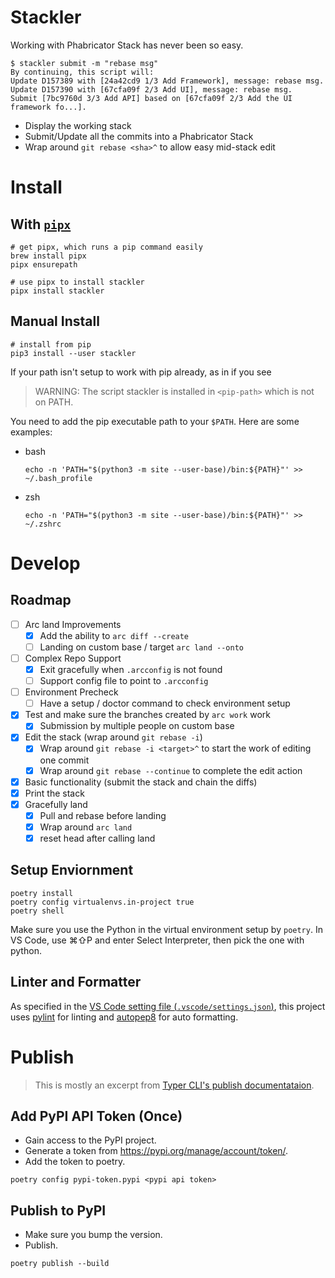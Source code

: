 # Stackler

Working with Phabricator Stack has never been so easy.

```
$ stackler submit -m "rebase msg"
By continuing, this script will:
Update D157389 with [24a42cd9 1/3 Add Framework], message: rebase msg.
Update D157390 with [67cfa09f 2/3 Add UI], message: rebase msg.
Submit [7bc9760d 3/3 Add API] based on [67cfa09f 2/3 Add the UI framework fo...].
```

* Display the working stack
* Submit/Update all the commits into a Phabricator Stack
* Wrap around `git rebase <sha>^` to allow easy mid-stack edit

# Install

## With [`pipx`](https://pypa.github.io/pipx/)
```
# get pipx, which runs a pip command easily
brew install pipx
pipx ensurepath

# use pipx to install stackler
pipx install stackler
```

## Manual Install
```
# install from pip
pip3 install --user stackler
```

If your path isn't setup to work with pip already, as in if you see 
> WARNING: The script stackler is installed in `<pip-path>` which is not on PATH.

You need to add the pip executable path to your `$PATH`. Here are some examples:

* bash
  
  ```
  echo -n 'PATH="$(python3 -m site --user-base)/bin:${PATH}"' >> ~/.bash_profile
  ```

* zsh
  
  ```
  echo -n 'PATH="$(python3 -m site --user-base)/bin:${PATH}"' >> ~/.zshrc
  ```

# Develop

## Roadmap

- [ ] Arc land Improvements
  - [x] Add the ability to `arc diff --create`
  - [ ] Landing on custom base / target `arc land --onto`
- [ ] Complex Repo Support
  - [x] Exit gracefully when `.arcconfig` is not found
  - [ ] Support config file to point to `.arcconfig`
- [ ] Environment Precheck
  - [ ] Have a setup / doctor command to check environment setup
- [x] Test and make sure the branches created by `arc work` work
  - [x] Submission by multiple people on custom base
- [x] Edit the stack (wrap around `git rebase -i`)
  - [x] Wrap around `git rebase -i <target>^` to start the work of editing one commit
  - [x] Wrap around `git rebase --continue` to complete the edit action
- [x] Basic functionality (submit the stack and chain the diffs)
- [x] Print the stack
- [x] Gracefully land 
  - [x] Pull and rebase before landing
  - [x] Wrap around `arc land`
  - [x] reset head after calling land

## Setup Enviornment
```
poetry install
poetry config virtualenvs.in-project true
poetry shell
```
 Make sure you use the Python in the virtual environment setup by `poetry`. In
 VS Code, use ⌘⇧P and enter Select Interpreter, then pick the one with python.

## Linter and Formatter

As specified in the [VS Code setting file
(`.vscode/settings.json`)](.vscode/settings.json), this project uses
[pylint](https://pypi.org/project/pylint/) for linting and
[autopep8](https://pypi.org/project/autopep8/) for auto formatting.


# Publish

> This is mostly an excerpt from [Typer CLI's publish documentataion](https://typer.tiangolo.com/tutorial/package/).

## Add PyPI API Token (Once)
* Gain access to the PyPI project.
* Generate a token from https://pypi.org/manage/account/token/.
* Add the token to poetry.
```
poetry config pypi-token.pypi <pypi api token>
```

## Publish to PyPI
* Make sure you bump the version.
* Publish.
```
poetry publish --build
```